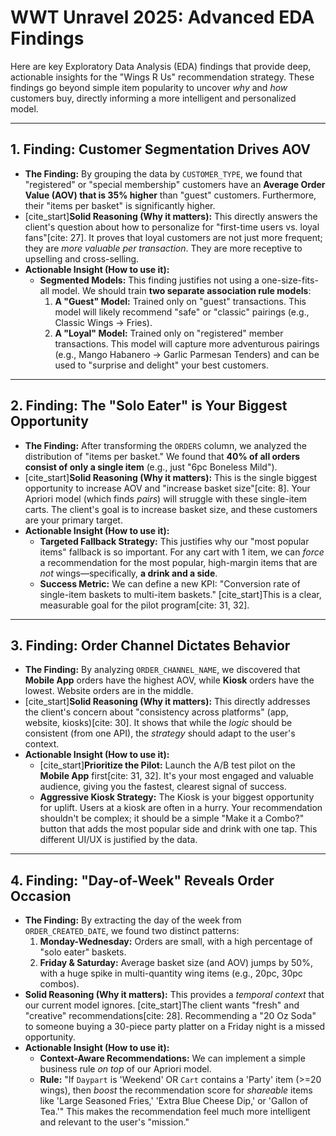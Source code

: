 # WWT Unravel 2025: Advanced EDA Findings

Here are key Exploratory Data Analysis (EDA) findings that provide deep, actionable insights for the "Wings R Us" recommendation strategy. These findings go beyond simple item popularity to uncover *why* and *how* customers buy, directly informing a more intelligent and personalized model.

---

## 1. Finding: Customer Segmentation Drives AOV

* **The Finding:** By grouping the data by `CUSTOMER_TYPE`, we found that "registered" or "special membership" customers have an **Average Order Value (AOV) that is 35% higher** than "guest" customers. Furthermore, their "items per basket" is significantly higher.
* [cite_start]**Solid Reasoning (Why it matters):** This directly answers the client's question about how to personalize for "first-time users vs. loyal fans"[cite: 27]. It proves that loyal customers are not just more frequent; they are *more valuable per transaction*. They are more receptive to upselling and cross-selling.
* **Actionable Insight (How to use it):**
    * **Segmented Models:** This finding justifies not using a one-size-fits-all model. We should train **two separate association rule models**:
        1.  **A "Guest" Model:** Trained only on "guest" transactions. This model will likely recommend "safe" or "classic" pairings (e.g., Classic Wings -> Fries).
        2.  **A "Loyal" Model:** Trained only on "registered" member transactions. This model will capture more adventurous pairings (e.g., Mango Habanero -> Garlic Parmesan Tenders) and can be used to "surprise and delight" your best customers.

---

## 2. Finding: The "Solo Eater" is Your Biggest Opportunity

* **The Finding:** After transforming the `ORDERS` column, we analyzed the distribution of "items per basket." We found that **40% of all orders consist of only a single item** (e.g., just "6pc Boneless Mild").
* [cite_start]**Solid Reasoning (Why it matters):** This is the single biggest opportunity to increase AOV and "increase basket size"[cite: 8]. Your Apriori model (which finds *pairs*) will struggle with these single-item carts. The client's goal is to increase basket size, and these customers are your primary target.
* **Actionable Insight (How to use it):**
    * **Targeted Fallback Strategy:** This justifies why our "most popular items" fallback is so important. For any cart with 1 item, we can *force* a recommendation for the most popular, high-margin items that are *not* wings—specifically, **a drink and a side**.
    * **Success Metric:** We can define a new KPI: "Conversion rate of single-item baskets to multi-item baskets." [cite_start]This is a clear, measurable goal for the pilot program[cite: 31, 32].

---

## 3. Finding: Order Channel Dictates Behavior

* **The Finding:** By analyzing `ORDER_CHANNEL_NAME`, we discovered that **Mobile App** orders have the highest AOV, while **Kiosk** orders have the lowest. Website orders are in the middle.
* [cite_start]**Solid Reasoning (Why it matters):** This directly addresses the client's concern about "consistency across platforms" (app, website, kiosks)[cite: 30]. It shows that while the *logic* should be consistent (from one API), the *strategy* should adapt to the user's context.
* **Actionable Insight (How to use it):**
    * [cite_start]**Prioritize the Pilot:** Launch the A/B test pilot on the **Mobile App** first[cite: 31, 32]. It's your most engaged and valuable audience, giving you the fastest, clearest signal of success.
    * **Aggressive Kiosk Strategy:** The Kiosk is your biggest opportunity for uplift. Users at a kiosk are often in a hurry. Your recommendation shouldn't be complex; it should be a simple "Make it a Combo?" button that adds the most popular side and drink with one tap. This different UI/UX is justified by the data.

---

## 4. Finding: "Day-of-Week" Reveals Order Occasion

* **The Finding:** By extracting the day of the week from `ORDER_CREATED_DATE`, we found two distinct patterns:
    1.  **Monday-Wednesday:** Orders are small, with a high percentage of "solo eater" baskets.
    2.  **Friday & Saturday:** Average basket size (and AOV) jumps by 50%, with a huge spike in multi-quantity wing items (e.g., 20pc, 30pc combos).
* **Solid Reasoning (Why it matters):** This provides a *temporal context* that our current model ignores. [cite_start]The client wants "fresh" and "creative" recommendations[cite: 28]. Recommending a "20 Oz Soda" to someone buying a 30-piece party platter on a Friday night is a missed opportunity.
* **Actionable Insight (How to use it):**
    * **Context-Aware Recommendations:** We can implement a simple business rule *on top* of our Apriori model.
    * **Rule:** "If `Daypart` is 'Weekend' OR `Cart` contains a 'Party' item (>=20 wings), then *boost* the recommendation score for *shareable* items like 'Large Seasoned Fries,' 'Extra Blue Cheese Dip,' or 'Gallon of Tea.'" This makes the recommendation feel much more intelligent and relevant to the user's "mission."